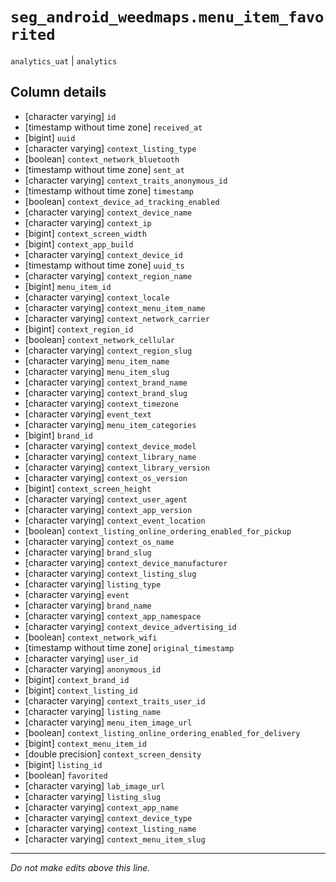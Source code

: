 # `seg_android_weedmaps.menu_item_favorited`
`analytics_uat` | `analytics`

## Column details
* [character varying] `id`
* [timestamp without time zone] `received_at`
* [bigint]    `uuid`
* [character varying] `context_listing_type`
* [boolean]   `context_network_bluetooth`
* [timestamp without time zone] `sent_at`
* [character varying] `context_traits_anonymous_id`
* [timestamp without time zone] `timestamp`
* [boolean]   `context_device_ad_tracking_enabled`
* [character varying] `context_device_name`
* [character varying] `context_ip`
* [bigint]    `context_screen_width`
* [bigint]    `context_app_build`
* [character varying] `context_device_id`
* [timestamp without time zone] `uuid_ts`
* [character varying] `context_region_name`
* [bigint]    `menu_item_id`
* [character varying] `context_locale`
* [character varying] `context_menu_item_name`
* [character varying] `context_network_carrier`
* [bigint]    `context_region_id`
* [boolean]   `context_network_cellular`
* [character varying] `context_region_slug`
* [character varying] `menu_item_name`
* [character varying] `menu_item_slug`
* [character varying] `context_brand_name`
* [character varying] `context_brand_slug`
* [character varying] `context_timezone`
* [character varying] `event_text`
* [character varying] `menu_item_categories`
* [bigint]    `brand_id`
* [character varying] `context_device_model`
* [character varying] `context_library_name`
* [character varying] `context_library_version`
* [character varying] `context_os_version`
* [bigint]    `context_screen_height`
* [character varying] `context_user_agent`
* [character varying] `context_app_version`
* [character varying] `context_event_location`
* [boolean]   `context_listing_online_ordering_enabled_for_pickup`
* [character varying] `context_os_name`
* [character varying] `brand_slug`
* [character varying] `context_device_manufacturer`
* [character varying] `context_listing_slug`
* [character varying] `listing_type`
* [character varying] `event`
* [character varying] `brand_name`
* [character varying] `context_app_namespace`
* [character varying] `context_device_advertising_id`
* [boolean]   `context_network_wifi`
* [timestamp without time zone] `original_timestamp`
* [character varying] `user_id`
* [character varying] `anonymous_id`
* [bigint]    `context_brand_id`
* [bigint]    `context_listing_id`
* [character varying] `context_traits_user_id`
* [character varying] `listing_name`
* [character varying] `menu_item_image_url`
* [boolean]   `context_listing_online_ordering_enabled_for_delivery`
* [bigint]    `context_menu_item_id`
* [double precision] `context_screen_density`
* [bigint]    `listing_id`
* [boolean]   `favorited`
* [character varying] `lab_image_url`
* [character varying] `listing_slug`
* [character varying] `context_app_name`
* [character varying] `context_device_type`
* [character varying] `context_listing_name`
* [character varying] `context_menu_item_slug`

-------------------------------------------------------------------------------
*Do not make edits above this line.*
